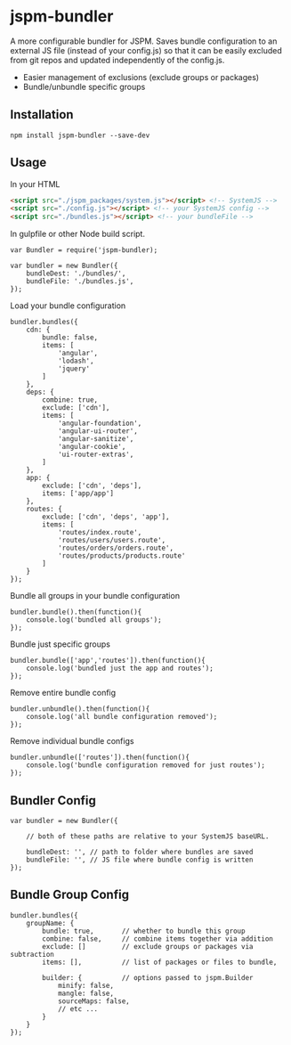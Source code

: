 # jspm-bundler

A more configurable bundler for JSPM.  Saves bundle configuration to an external JS file
(instead of your config.js) so that it can be easily excluded from git repos and updated
independently of the config.js.

* Easier management of exclusions (exclude groups or packages)
* Bundle/unbundle specific groups


## Installation

```
npm install jspm-bundler --save-dev
```

## Usage

In your HTML

```html
<script src="./jspm_packages/system.js"></script> <!-- SystemJS -->
<script src="./config.js"></script> <!-- your SystemJS config -->
<script src="./bundles.js"></script> <!-- your bundleFile -->
```

In gulpfile or other Node build script.

```
var Bundler = require('jspm-bundler);

var bundler = new Bundler({
    bundleDest: './bundles/',
    bundleFile: './bundles.js',
});
```

Load your bundle configuration

```
bundler.bundles({
    cdn: {
        bundle: false,
        items: [
            'angular',
            'lodash',
            'jquery'
        ]
    },
    deps: {
        combine: true,
        exclude: ['cdn'],
        items: [
            'angular-foundation',
            'angular-ui-router',
            'angular-sanitize',
            'angular-cookie',
            'ui-router-extras',
        ]
    },
    app: {
        exclude: ['cdn', 'deps'],
        items: ['app/app']
    },
    routes: {
        exclude: ['cdn', 'deps', 'app'],
        items: [
            'routes/index.route',
            'routes/users/users.route',
            'routes/orders/orders.route',
            'routes/products/products.route'
        ]
    }
});
```

Bundle all groups in your bundle configuration

```
bundler.bundle().then(function(){
    console.log('bundled all groups');
});
```

Bundle just specific groups

```
bundler.bundle(['app','routes']).then(function(){
    console.log('bundled just the app and routes');
});
```

Remove entire bundle config

```
bundler.unbundle().then(function(){
    console.log('all bundle configuration removed');
});
```

Remove individual bundle configs
```
bundler.unbundle(['routes']).then(function(){
    console.log('bundle configuration removed for just routes');
});
```

## Bundler Config

```
var bundler = new Bundler({

    // both of these paths are relative to your SystemJS baseURL.

    bundleDest: '', // path to folder where bundles are saved
    bundleFile: '', // JS file where bundle config is written
});
```


## Bundle Group Config

```
bundler.bundles({
    groupName: {
        bundle: true,       // whether to bundle this group
        combine: false,     // combine items together via addition
        exclude: []         // exclude groups or packages via subtraction
        items: [],          // list of packages or files to bundle,

        builder: {          // options passed to jspm.Builder
            minify: false,
            mangle: false,
            sourceMaps: false,
            // etc ...
        }
    }
});
```
